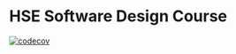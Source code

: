 # HSE Software Design Course
[![codecov](https://codecov.io/gh/KaperD/HSE-SD-Course/branch/implementation-task/graph/badge.svg?token=XK9YMS2NLZ)](https://codecov.io/gh/KaperD/HSE-SD-Course)

